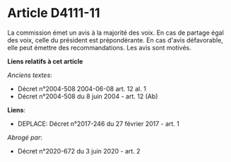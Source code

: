 # Article D4111-11

La commission émet un avis à la majorité des voix. En cas de partage égal des voix, celle du président est prépondérante. En
cas d'avis défavorable, elle peut émettre des recommandations. Les avis sont motivés.

**Liens relatifs à cet article**

_Anciens textes_:

  - Décret n°2004-508 2004-06-08 art. 12 al. 1
  - Décret n°2004-508 du 8 juin 2004 - art. 12 (Ab)

**Liens**:

  - DEPLACE: Décret n°2017-246 du 27 février 2017 - art. 1

_Abrogé par_:

  - Décret n°2020-672 du 3 juin 2020 - art. 2
